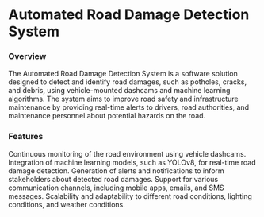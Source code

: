 # Automated Road Damage Detection System 

### Overview
The Automated Road Damage Detection System is a software solution designed to detect and identify road damages, such as potholes, cracks, and debris, using vehicle-mounted dashcams and machine learning algorithms. The system aims to improve road safety and infrastructure maintenance by providing real-time alerts to drivers, road authorities, and maintenance personnel about potential hazards on the road.

### Features
Continuous monitoring of the road environment using vehicle dashcams.
Integration of machine learning models, such as YOLOv8, for real-time road damage detection.
Generation of alerts and notifications to inform stakeholders about detected road damages.
Support for various communication channels, including mobile apps, emails, and SMS messages.
Scalability and adaptability to different road conditions, lighting conditions, and weather conditions.
